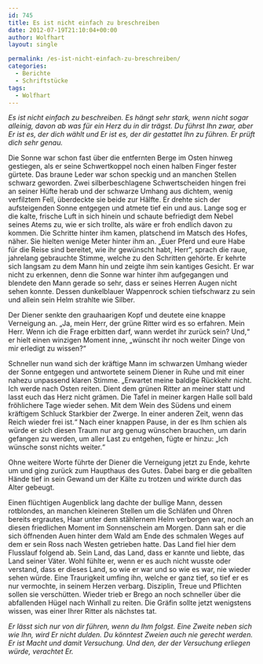 ```yaml
---
id: 745
title: Es ist nicht einfach zu breschreiben
date: 2012-07-19T21:10:04+00:00
author: Wolfhart
layout: single

permalink: /es-ist-nicht-einfach-zu-breschreiben/
categories:
  - Berichte
  - Schriftstücke
tags:
  - Wolfhart
---
```

_Es ist nicht einfach zu beschreiben. Es hängt sehr stark, wenn nicht sogar alleinig, davon ab was für ein Herz du in dir trägst. Du führst Ihn zwar, aber Er ist es, der dich wählt und Er ist es, der dir gestattet Ihn zu führen. Er prüft dich sehr genau._<!--more-->



Die Sonne war schon fast über die entfernten Berge im Osten hinweg gestiegen, als er seine Schwertkoppel noch einen halben Finger fester gürtete. Das braune Leder war schon speckig und an manchen Stellen schwarz geworden. Zwei silberbeschlagene Schwertscheiden hingen frei an seiner Hüfte herab und der schwarze Umhang aus dichtem, wenig verfilztem Fell, überdeckte sie beide zur Hälfte. Er drehte sich der aufsteigenden Sonne entgegen und atmete tief ein und aus. Lange sog er die kalte, frische Luft in sich hinein und schaute befriedigt dem Nebel seines Atems zu, wie er sich trollte, als wäre er froh endlich davon zu kommen. Die Schritte hinter ihm kamen, platschend im Matsch des Hofes, näher. Sie hielten wenige Meter hinter ihm an. „Euer Pferd und eure Habe für die Reise sind bereitet, wie ihr gewünscht habt, Herr“, sprach die raue, jahrelang gebrauchte Stimme, welche zu den Schritten gehörte. Er kehrte sich langsam zu dem Mann hin und zeigte ihm sein kantiges Gesicht. Er war nicht zu erkennen, denn die Sonne war hinter ihm aufgegangen und blendete den Mann gerade so sehr, dass er seines Herren Augen nicht sehen konnte. Dessen dunkelblauer Wappenrock schien tiefschwarz zu sein und allein sein Helm strahlte wie Silber.

Der Diener senkte den grauhaarigen Kopf und deutete eine knappe Verneigung an. „Ja, mein Herr, der grüne Ritter wird es so erfahren. Mein Herr. Wenn ich die Frage erbitten darf, wann werdet ihr zurück sein? Und,“ er hielt einen winzigen Moment inne, „wünscht ihr noch weiter Dinge von mir erledigt zu wissen?“

Schneller nun wand sich der kräftige Mann im schwarzen Umhang wieder der Sonne entgegen und antwortete seinem Diener in Ruhe und mit einer nahezu unpassend klaren Stimme. „Erwartet meine baldige Rückkehr nicht. Ich werde nach Osten reiten. Dient dem grünen Ritter an meiner statt und lasst euch das Herz nicht grämen. Die Tafel in meiner kargen Halle soll bald fröhlichere Tage wieder sehen. Mit dem Wein des Südens und einem kräftigem Schluck Starkbier der Zwerge. In einer anderen Zeit, wenn das Reich wieder frei ist.&#8220; Nach einer knappen Pause, in der es Ihm schien als würde er sich diesen Traum nur arg genug wünschen brauchen, um darin gefangen zu werden, um aller Last zu entgehen, fügte er hinzu: &#8222;Ich wünsche sonst nichts weiter.“

Ohne weitere Worte führte der Diener die Verneigung jetzt zu Ende, kehrte um und ging zurück zum Haupthaus des Gutes. Dabei barg er die geballten Hände tief in sein Gewand um der Kälte zu trotzen und wirkte durch das Alter gebeugt.

Einen flüchtigen Augenblick lang dachte der bullige Mann, dessen rotblondes, an manchen kleineren Stellen um die Schläfen und Ohren bereits ergrautes, Haar unter dem stählernem Helm verborgen war, noch an diesen friedlichen Moment im Sonnenschein am Morgen. Dann sah er die sich öffnenden Auen hinter dem Wald am Ende des schmalen Weges auf dem er sein Ross nach Westen getrieben hatte. Das Land fiel hier dem Flusslauf folgend ab. Sein Land, das Land, dass er kannte und liebte, das Land seiner Väter. Wohl fühlte er, wenn er es auch nicht wusste oder verstand, dass er dieses Land, so wie er war und so wie es war, nie wieder sehen würde. Eine Traurigkeit umfing ihn, welche er ganz tief, so tief er es nur vermochte, in seinem Herzen verbarg. Disziplin, Treue und Pflichten sollen sie verschütten. Wieder trieb er Brego an noch schneller über die abfallenden Hügel nach Winhall zu reiten. Die Gräfin sollte jetzt wenigstens wissen, was einer Ihrer Ritter als nächstes tat.

_Er lässt sich nur von dir führen, wenn du Ihm folgst. Eine Zweite neben sich wie Ihn, wird Er nicht dulden. Du könntest Zweien auch nie gerecht werden. Er ist Macht und damit Versuchung. Und den, der der Versuchung erliegen würde, verachtet Er._

&nbsp;

&nbsp;
